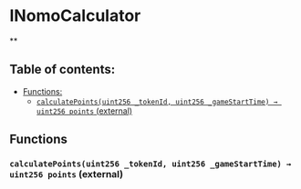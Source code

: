 # INomoCalculator
**


## Table of contents:
- [Functions:](#functions)
  - [`calculatePoints(uint256 _tokenId, uint256 _gameStartTime) → uint256 points` (external) ](#inomocalculator-calculatepoints-uint256-uint256-)


## Functions <a name="functions"></a>

### `calculatePoints(uint256 _tokenId, uint256 _gameStartTime) → uint256 points` (external) <a name="inomocalculator-calculatepoints-uint256-uint256-"></a>

